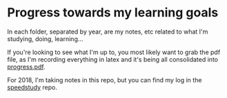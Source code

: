 # Progress towards my learning goals

In each folder, separated by year, are my notes, etc related to what I'm studying, doing, learning...

If you're looking to see what I'm up to, you most likely want to grab the pdf file, as I'm recording everything in latex and it's being all consolidated into [progress.pdf](progress/progress.pdf).

For 2018, I'm taking notes in this repo, but you can find my log in the [speedstudy](https://github.com/P1xt/speedstudy/blob/master/progress-2018/P1xt-2018/P1xt-progress-2018.md) repo.
